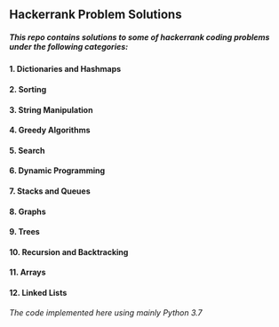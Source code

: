 ## Hackerrank Problem Solutions

##### This repo contains solutions to some of hackerrank coding problems under the following categories:
#### 1. Dictionaries and Hashmaps
#### 2. Sorting
#### 3. String Manipulation
#### 4. Greedy Algorithms
#### 5. Search
#### 6. Dynamic Programming
#### 7. Stacks and Queues
#### 8. Graphs
#### 9. Trees
#### 10. Recursion and Backtracking
#### 11. Arrays
#### 12. Linked Lists

###### The code implemented here using mainly Python 3.7 


